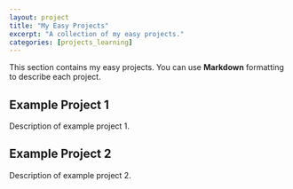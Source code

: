 ```yaml
---
layout: project
title: "My Easy Projects"
excerpt: "A collection of my easy projects."
categories: [projects_learning]
---
```


This section contains my easy projects. You can use **Markdown** formatting to describe each project.

## Example Project 1

Description of example project 1.

## Example Project 2

Description of example project 2.